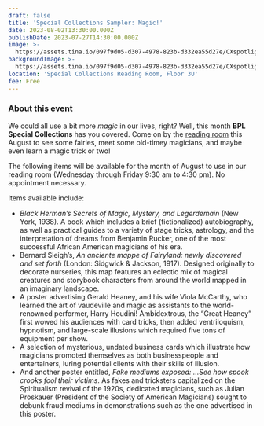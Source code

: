 ```yaml
---
draft: false
title: 'Special Collections Sampler: Magic!'
date: 2023-08-02T13:30:00.000Z
publishDate: 2023-07-27T14:30:00.000Z
image: >-
  https://assets.tina.io/097f9d05-d307-4978-823b-d332ea55d27e/CXspotlight_2023Aug_445x890.jpeg
backgroundImage: >-
  https://assets.tina.io/097f9d05-d307-4978-823b-d332ea55d27e/CXspotlight_2023Aug_445x890.jpeg
location: 'Special Collections Reading Room, Floor 3U'
fee: Free
---
```


### About this event

We could all use a bit more *magic* in our lives, right? Well, this month **BPL Special Collections** has you covered. Come on by the [reading room](https://www.bpl.org/central-library-floor-plan/) this August to see some fairies, meet some old-timey magicians, and maybe even learn a magic trick or two!         

The following items will be available for the month of August to use in our reading room (Wednesday through Friday 9:30 am to 4:30 pm). No appointment necessary.        

Items available include:     

* *Black Herman’s Secrets of Magic, Mystery, and Legerdemain* (New York, 1938). A book which includes a brief (fictionalized) autobiography, as well as practical guides to a variety of stage tricks, astrology, and the interpretation of dreams from Benjamin Rucker, one of the most successful African American magicians of his era. 
* Bernard Sleigh’s, *An anciente mappe of Fairyland: newly discovered and set forth* (London: Sidgwick & Jackson, 1917). Designed originally to decorate nurseries, this map features an eclectic mix of magical creatures and storybook characters from around the world mapped in an imaginary landscape.  
* A poster advertising Gerald Heaney, and his wife Viola McCarthy, who learned the art of vaudeville and magic as assistants to the world-renowned performer, Harry Houdini! Ambidextrous, the “Great Heaney” first wowed his audiences with card tricks, then added ventriloquism, hypnotism, and large-scale illusions which required five tons of equipment per show.  
* A selection of mysterious, undated business cards which illustrate how magicians promoted themselves as both businesspeople and entertainers, luring potential clients with their skills of illusion.   
* And another poster entitled, *Fake mediums exposed: …See how spook crooks fool their victims*. As fakes and tricksters capitalized on the Spiritualism revival of the 1920s, dedicated magicians, such as Julian Proskauer (President of the Society of American Magicians) sought to debunk fraud mediums in demonstrations such as the one advertised in this poster. 
